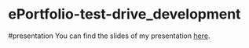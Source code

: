 # ePortfolio-test-drive_development

#presentation
You can find the slides of my presentation [here](https://github.com/fabianhepke/ePortfolio-test-drive_development/blob/main/Test-Driven%20Development.pdf).

